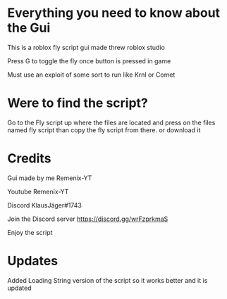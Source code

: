 # Everything you need to know about the Gui

This is a roblox fly script gui made threw roblox studio

Press G to toggle the fly once button is pressed in game 

Must use an exploit of some sort to run like Krnl or Comet 

# Were to find the script?

Go to the Fly script up where the files are 
located and press on the files named fly script 
than copy the fly script from there. or download it 

# Credits

Gui made by me Remenix-YT 

Youtube Remenix-YT 

Discord KlausJäger#1743

Join the Discord server https://discord.gg/wrFzprkmaS

Enjoy the script 


# Updates 

Added Loading String version of the script so it works better and it is updated 
